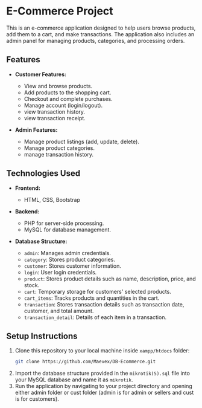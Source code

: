 # E-Commerce Project

This is an e-commerce application designed to help users browse products, add them to a cart, and make transactions. The application also includes an admin panel for managing products, categories, and processing orders.

## Features

- **Customer Features:**
  - View and browse products.
  - Add products to the shopping cart.
  - Checkout and complete purchases.
  - Manage account (login/logout).
  - view transaction history.
  - view transaction receipt.
  
- **Admin Features:**
  - Manage product listings (add, update, delete).
  - Manage product categories.
  - manage transaction history.
  
## Technologies Used

- **Frontend:** 
  - HTML, CSS, Bootstrap
  
- **Backend:**
  - PHP for server-side processing.
  - MySQL for database management.
  
- **Database Structure:**
  - `admin`: Manages admin credentials.
  - `category`: Stores product categories.
  - `customer`: Stores customer information.
  - `login`: User login credentials.
  - `product`: Stores product details such as name, description, price, and stock.
  - `cart`: Temporary storage for customers' selected products.
  - `cart_items`: Tracks products and quantities in the cart.
  - `transaction`: Stores transaction details such as transaction date, customer, and total amount.
  - `transaction_detail`: Details of each item in a transaction.

## Setup Instructions

1. Clone this repository to your local machine inside `xampp/htdocs` folder:
   ```bash
   git clone https://github.com/Maevex/DB-Ecommerce.git
2. Import the database structure provided in the `mikrotik(5).sql` file into your MySQL database and name it as `mikrotik`.
3. Run the application by navigating to your project directory and opening either admin folder or cust folder (admin is for admin or sellers and cust is for customers).

